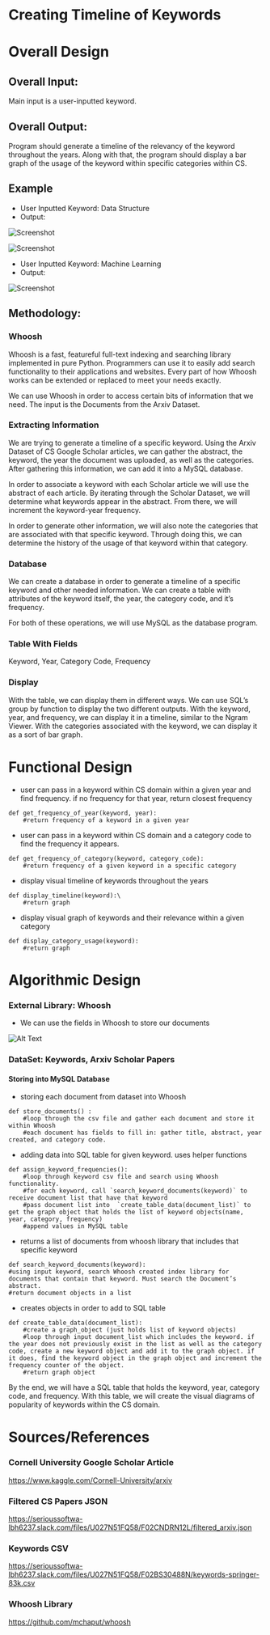 # Creating Timeline of Keywords

# Overall Design 

## Overall Input: 
Main input is a user-inputted keyword.



## Overall Output: 
Program should generate a timeline of the relevancy of the keyword throughout the years. Along with that, the program should display a bar graph of the usage of the keyword within specific categories within CS.


## Example

- User Inputted Keyword: Data Structure
- Output:

![Screenshot](https://github.com/Forward-UIUC-2021F/keyword-usage-within-domain/blob/fbfb0cd4160400a8d12e9ba8945ce718be663fb6/images_readme/Screen%20Shot%202021-08-26%20at%2011.08.00%20PM.png)

![Screenshot](https://github.com/Forward-UIUC-2021F/keyword-usage-within-domain/blob/fbfb0cd4160400a8d12e9ba8945ce718be663fb6/images_readme/Screen%20Shot%202021-09-10%20at%204.25.32%20PM.png)

- User Inputted Keyword: Machine Learning
- Output:

![Screenshot](https://github.com/Forward-UIUC-2021F/keyword-usage-within-domain/blob/fbfb0cd4160400a8d12e9ba8945ce718be663fb6/images_readme/Screen%20Shot%202021-08-26%20at%2011.51.09%20PM.png)




## Methodology:

### Whoosh
 
Whoosh is a fast, featureful full-text indexing and searching library implemented in pure Python. Programmers can use it to easily add search functionality to their applications and websites. Every part of how Whoosh works can be extended or replaced to meet your needs exactly.

We can use Whoosh in order to access certain bits of information that we need. The input is the Documents from the Arxiv Dataset.


### Extracting Information

We are trying to generate a timeline of a specific keyword. Using the Arxiv Dataset of CS Google Scholar articles, we can gather the abstract, the keyword, the year the document was uploaded, as well as the categories. After gathering this information, we can add it into a MySQL database.

In order to associate a keyword with each Scholar article we will use the abstract of each article. By iterating through the Scholar Dataset, we will determine what keywords appear in the abstract. From there, we will increment the keyword-year frequency. 

In order to generate other information, we will also note the categories that are associated with that specific keyword. Through doing this, we can determine the history of the usage of that keyword within that category.

### Database 

We can create a database in order to generate a timeline of a specific keyword and other needed information. We can create a table with attributes of the keyword itself, the year, the category code, and it’s frequency. 

For both of these operations, we will use MySQL as the database program. 

### Table With Fields

Keyword, Year, Category Code, Frequency

### Display

With the table, we can display them in different ways. We can use SQL’s group by function to display the two different outputs. With the keyword, year, and frequency, we can display it in a timeline, similar to the Ngram Viewer. With the categories associated with the keyword, we can display it as a sort of bar graph.






# Functional Design

- user can pass in a keyword within CS domain within a given year and find frequency. if no frequency for that year, return closest frequency
```
def get_frequency_of_year(keyword, year):
	#return frequency of a keyword in a given year
```

- user can pass in a keyword within CS domain and a category code to find the frequency it appears.
```
def get_frequency_of_category(keyword, category_code):
	#return frequency of a given keyword in a specific category
```

- display visual timeline of keywords throughout the years
```
def display_timeline(keyword):\
	#return graph
```

- display visual graph of keywords and their relevance within a given category
```
def display_category_usage(keyword):
	#return graph
```


# Algorithmic Design

### External Library: Whoosh
- We can use the fields in Whoosh to store our documents

![Alt Text](https://github.com/Forward-UIUC-2021F/keyword-usage-within-domain/blob/fbfb0cd4160400a8d12e9ba8945ce718be663fb6/images_readme/Screen%20Shot%202021-09-24%20at%2012.26.09%20PM.png)

### DataSet: Keywords, Arxiv Scholar Papers 

#### Storing into MySQL Database

- storing each document from dataset into Whoosh
```
def store_documents() :
	#loop through the csv file and gather each document and store it within Whoosh
	#each document has fields to fill in: gather title, abstract, year created, and category code.
```

- adding data into SQL table for given keyword. uses helper functions
```
def assign_keyword_frequencies():
	#loop through keyword csv file and search using Whoosh functionality. 
	#for each keyword, call `search_keyword_documents(keyword)` to receive document list that have that keyword
	#pass document list into  `create_table_data(document_list)` to get the graph object that holds the list of keyword objects(name, year, category, frequency)
	#append values in MySQL table
 ```
 
- returns a list of documents from whoosh library that includes that specific keyword
```
def search_keyword_documents(keyword):
#using input keyword, search Whoosh created index library for documents that contain that keyword. Must search the Document’s abstract.
#return document objects in a list
```

- creates objects in order to add to SQL table
```
def create_table_data(document_list):
	#create a graph_object (just holds list of keyword objects)
	#loop through input document_list which includes the keyword. if the year does not previously exist in the list as well as the category code, create a new keyword object and add it to the graph object. if it does, find the keyword object in the graph object and increment the frequency counter of the object.
	#return graph object
 ```

By the end, we will have a SQL table that holds the keyword, year, category code, and frequency. With this table, we will create the visual diagrams of popularity of keywords within the CS domain.

# Sources/References

### Cornell University Google Scholar Article
https://www.kaggle.com/Cornell-University/arxiv 

### Filtered CS Papers JSON
https://serioussoftwa-lbh6237.slack.com/files/U027N51FQ58/F02CNDRN12L/filtered_arxiv.json

### Keywords CSV
https://serioussoftwa-lbh6237.slack.com/files/U027N51FQ58/F02BS30488N/keywords-springer-83k.csv

### Whoosh Library 
https://github.com/mchaput/whoosh


